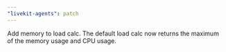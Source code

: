 ```yaml
---
"livekit-agents": patch
---
```


Add memory to load calc. The default load calc now returns the maximum of the memory usage and CPU usage.
